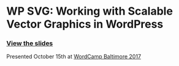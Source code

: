 # WP SVG: Working with Scalable Vector Graphics in WordPress

### [View the slides](http://kingkool68.com/wp-svg/) ###

Presented October 15th at [WordCamp Baltimore 2017](https://2017.baltimore.wordcamp.org/session/wp-svg-working-with-svgs-in-wordpress/)
